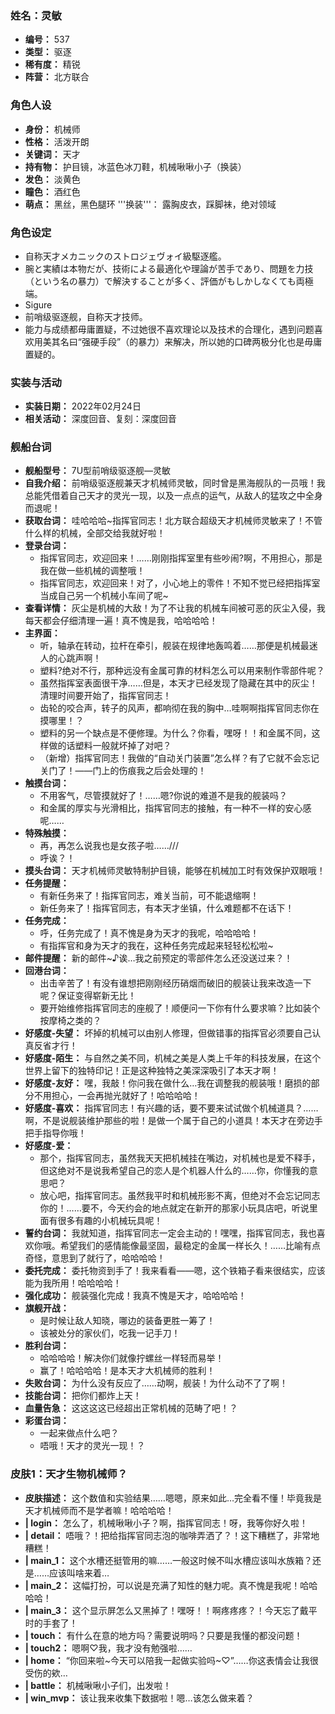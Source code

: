 ### 姓名：灵敏
* **编号：** 537
* **类型：** 驱逐
* **稀有度：** 精锐
* **阵营：** 北方联合


### 角色人设
* **身份：** 机械师
* **性格：** 活泼开朗
* **关键词：** 天才
* **持有物：** 护目镜，冰蓝色冰刀鞋，机械啾啾小子（换装）
* **发色：** 淡黄色
* **瞳色：** 酒红色
* **萌点：** 黑丝，黑色腿环
'''换装'''： 露胸皮衣，踩脚袜，绝对领域


### 角色设定
* 自称天才メカニックのストロジェヴォイ級駆逐艦。
* 腕と実績は本物だが、技術による最適化や理論が苦手であり、問題を力技（という名の暴力）で解決することが多く、評価がもしかしなくても両極端。
* Sigure
* 前哨级驱逐舰，自称天才技师。
* 能力与成绩都毋庸置疑，不过她很不喜欢理论以及技术的合理化，遇到问题喜欢用美其名曰“强硬手段”（的暴力）来解决，所以她的口碑两极分化也是毋庸置疑的。


### 实装与活动
* **实装日期：** 2022年02月24日
* **相关活动：** 深度回音、复刻：深度回音


### 舰船台词
* **舰船型号：** 7U型前哨级驱逐舰—灵敏
* **自我介绍：** 前哨级驱逐舰兼天才机械师灵敏，同时曾是黑海舰队的一员哦！我总能凭借着自己天才的灵光一现，以及一点点的运气，从敌人的猛攻之中全身而退呢！
* **获取台词：** 哇哈哈哈~指挥官同志！北方联合超级天才机械师灵敏来了！不管什么样的机械，全部交给我就好啦！
* **登录台词：**
  * 指挥官同志，欢迎回来！……刚刚指挥室里有些吵闹?啊，不用担心，那是我在做一些机械的调整哦！
  * 指挥官同志，欢迎回来！对了，小心地上的零件！不知不觉已经把指挥室当成自己另一个机械小车间了呢~
* **查看详情：** 灰尘是机械的大敌！为了不让我的机械车间被可恶的灰尘入侵，我每天都会仔细清理一遍！真不愧是我，哈哈哈哈！
* **主界面：**
  * 听，轴承在转动，拉杆在牵引，舰装在规律地轰鸣着……那便是机械最迷人的心跳声啊！
  * 塑料?绝对不行，那种远没有金属可靠的材料怎么可以用来制作零部件呢？
  * 虽然指挥室表面很干净……但是，本天才已经发现了隐藏在其中的灰尘！清理时间要开始了，指挥官同志！
  * 齿轮的咬合声，转子的风声，都响彻在我的胸中…哇啊啊指挥官同志你在摸哪里！？
  * 塑料的另一个缺点是不便修理。为什么？你看，嘿呀！！和金属不同，这样做的话塑料一般就坏掉了对吧？
  * （新增）指挥官同志！我做的“自动关门装置”怎么样？有了它就不会忘记关门了！——门上的伤痕我之后会处理的！
* **触摸台词：**
  * 不用客气，尽管摸就好了！……嗯?你说的难道不是我的舰装吗？
  * 和金属的厚实与光滑相比，指挥官同志的接触，有一种不一样的安心感呢……
* **特殊触摸：**
  * 再，再怎么说我也是女孩子啦……///
  * 呼诶？！
* **摸头台词：** 天才机械师灵敏特制护目镜，能够在机械加工时有效保护双眼哦！
* **任务提醒：**
  * 有新任务来了！指挥官同志，难关当前，可不能退缩啊！
  * 新任务来了！指挥官同志，有本天才坐镇，什么难题都不在话下！
* **任务完成：**
  * 呼，任务完成了！真不愧是身为天才的我呢，哈哈哈哈！
  * 有指挥官和身为天才的我在，这种任务完成起来轻轻松松啦~
* **邮件提醒：** 新的邮件~♪诶…我之前预定的零部件怎么还没送过来？！
* **回港台词：**
  * 出击辛苦了！有没有谁想把刚刚经历硝烟而破旧的舰装让我来改造一下呢？保证变得崭新无比！
  * 要开始维修指挥官同志的座舰了！顺便问一下你有什么要求嘛？比如装个按摩椅之类的？
* **好感度-失望：** 坏掉的机械可以由别人修理，但做错事的指挥官必须要自己认真反省才行！
* **好感度-陌生：** 与自然之美不同，机械之美是人类上千年的科技发展，在这个世界上留下的独特印记！正是这种独特之美深深吸引了本天才啊！
* **好感度-友好：** 嘿，我敲！你问我在做什么…我在调整我的舰装哦！磨损的部分不用担心，一会再抛光就好了！哈哈哈哈！
* **好感度-喜欢：** 指挥官同志！有兴趣的话，要不要来试试做个机械道具？……啊，不是说舰装维护那些的啦！是做一个属于自己的小道具！本天才在旁边手把手指导你哦！
* **好感度-爱：**
  * 那个，指挥官同志，虽然我天天把机械挂在嘴边，对机械也是爱不释手，但这绝对不是说我希望自己的恋人是个机器人什么的……你，你懂我的意思吧？
  * 放心吧，指挥官同志。虽然我平时和机械形影不离，但绝对不会忘记同志你的！……要不，今天约会的地点就定在新开的那家小玩具店吧，听说里面有很多有趣的小机械玩具呢！
* **誓约台词：** 我就知道，指挥官同志一定会主动的！嘿嘿，指挥官同志，我也喜欢你哦。希望我们的感情能像最坚固，最稳定的金属一样长久！……比喻有点奇怪，意思到了就行了，哈哈哈哈！
* **委托完成：** 委托物资到手了！我来看看——嗯，这个铁箱子看来很结实，应该能为我所用！哈哈哈哈！
* **强化成功：** 舰装强化完成！我真不愧是天才，哈哈哈哈！
* **旗舰开战：**
  * 是时候让敌人知晓，哪边的装备更胜一筹了！
  * 该被处分的家伙们，吃我一记手刀！
* **胜利台词：**
  * 哈哈哈哈！解决你们就像拧螺丝一样轻而易举！
  * 赢了！哈哈哈哈！是本天才大机械师的胜利！
* **失败台词：** 为什么没有反应了……动啊，舰装！为什么动不了了啊！
* **技能台词：** 把你们都炸上天！
* **血量告急：** 这这这这已经超出正常机械的范畴了吧！？
* **彩蛋台词：**
  * 一起来做点什么吧？
  * 唔哦！天才的灵光一现！？


### 皮肤1：天才生物机械师？
* **皮肤描述：** 这个数值和实验结果……嗯嗯，原来如此…完全看不懂！毕竟我是天才机械师而不是学者嘛！哈哈哈哈！
* **| login：** 怎么了，机械啾啾小子？啊，指挥官同志！呀，我等你好久啦！
* **| detail：** 唔哦？！把给指挥官同志泡的咖啡弄洒了？！这下糟糕了，非常地糟糕！
* **| main_1：** 这个水槽还挺管用的嘛……一般这时候不叫水槽应该叫水族箱？还是……应该叫啥来着…
* **| main_2：** 这幅打扮，可以说是充满了知性的魅力呢。真不愧是我呢！哈哈哈哈！
* **| main_3：** 这个显示屏怎么又黑掉了！嘿呀！！啊疼疼疼？！今天忘了戴平时的手套了！
* **| touch：** 有什么在意的地方吗？需要说明吗？只要是我懂的都没问题！
* **| touch2：** 嗯啊♡我，我才没有勉强啦……
* **| home：** “你回来啦~今天可以陪我一起做实验吗~♡”……你这表情会让我很受伤的欸…
* **| battle：** 机械啾啾小子们，出发啦！
* **| win_mvp：** 该让我来收集下数据啦！嗯…该怎么做来着？
